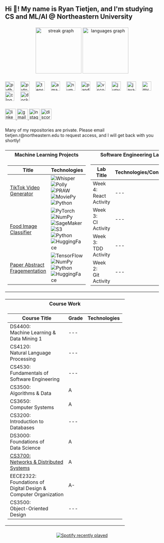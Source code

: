 <h2 align="left">Hi 👋! My name is Ryan Tietjen, and I'm studying CS and ML/AI @ Northeastern University</h2>

###

<div align="center">
  <img src="https://streak-stats.demolab.com?user=RyanTietjen&locale=en&mode=daily&theme=great-gatsby&hide_border=false&border_radius=5" height="150" alt="streak graph"  />
  <img src="https://github-readme-stats.vercel.app/api/top-langs?username=RyanTietjen&locale=en&hide_title=false&layout=compact&card_width=320&langs_count=5&theme=great-gatsby&hide_border=false" height="150" alt="languages graph"  />
</div>

###

<div align="left">
  <img src="https://img.shields.io/badge/Python-3776AB?logo=python&logoColor=white&style=for-the-badge" height="30" alt="python logo"  />
  <img width="12" />
  <img src="https://img.shields.io/badge/PyTorch-EE4C2C?logo=pytorch&logoColor=white&style=for-the-badge" height="30" alt="pytorch logo"  />
  <img width="12" />
  <img src="https://img.shields.io/badge/TensorFlow-FF6F00?logo=tensorflow&logoColor=black&style=for-the-badge" height="30" alt="tensorflow logo"  />
  <img width="12" />
  <img src="https://img.shields.io/badge/Amazon AWS-232F3E?logo=amazonaws&logoColor=white&style=for-the-badge" height="30" alt="amazonwebservices logo"  />
  <img width="12" />
  <img src="https://img.shields.io/badge/NumPy-013243?logo=numpy&logoColor=white&style=for-the-badge" height="30" alt="numpy logo"  />
  <img width="12" />
  <img src="https://img.shields.io/badge/pandas-150458?logo=pandas&logoColor=white&style=for-the-badge" height="30" alt="pandas logo"  />
  <img width="12" />
  <img src="https://img.shields.io/badge/Visual Studio Code-007ACC?logo=visualstudiocode&logoColor=white&style=for-the-badge" height="30" alt="vscode logo"  />
  <img width="12" />
  <img src="https://img.shields.io/badge/Jupyter-F37626?logo=jupyter&logoColor=black&style=for-the-badge" height="30" alt="jupyter logo"  />
  <img width="12" />
  <img src="https://skillicons.dev/icons?i=java" height="30" alt="java logo"  />
  <img width="12" />
  <img src="https://skillicons.dev/icons?i=mysql" height="30" alt="mysql logo"  />
  <img width="12" />
  <img src="https://skillicons.dev/icons?i=c" height="30" alt="c logo"  />
  <img width="12" />
  <img src="https://cdn.simpleicons.org/docker/2496ED" height="30" alt="docker logo"  />
</div>

###



<div align="left">
  <a href="https://www.linkedin.com/in/ryantietjen/" target="_blank">
    <img src="https://img.shields.io/static/v1?message=LinkedIn&logo=linkedin&label=&color=0077B5&logoColor=white&labelColor=&style=for-the-badge" height="35" alt="linkedin logo"  />
  </a>
  <a href="tietjen.r@northeastern.edu" target="_blank">
    <img src="https://img.shields.io/static/v1?message=Gmail&logo=gmail&label=&color=D14836&logoColor=white&labelColor=&style=for-the-badge" height="35" alt="gmail logo"  />
  </a>
  <a href="https://www.instagram.com/ryan_tietjen/%2F" target="_blank">
    <img src="https://img.shields.io/static/v1?message=Instagram&logo=instagram&label=&color=E4405F&logoColor=white&labelColor=&style=for-the-badge" height="35" alt="instagram logo"  />
  </a>
  <a href="ryaniwnl" target="_blank">
    <img src="https://img.shields.io/static/v1?message=Discord&logo=discord&label=&color=7289DA&logoColor=white&labelColor=&style=for-the-badge" height="35" alt="discord logo"  />
  </a>
</div>

###

<p align="left">Many of my repositories are private. Please email tietjen.r@northeastern.edu to request access, and I will get back with you shortly!</p>

###


### 
<table>
<tr><th>Machine Learning Projects</th><th>Software Engineering Labs</th></tr>
<tr><td>

|Title | Technologies|
|--|--|
| [TikTok Video Generator](https://github.com/RyanTietjen/ContentGenerator) | ![Whisper](https://img.shields.io/badge/Whisper-black?style=flat-square&logo=openai) ![Polly](https://img.shields.io/badge/Polly-black?style=flat-square&logo=amazon) <br> ![PRAW](https://img.shields.io/badge/PRAW-black?style=flat-square&logo=reddit) ![MoviePy](https://img.shields.io/badge/MoviePy-black?style=flat-square&logo=moviepy) <br> ![Python](https://img.shields.io/badge/Python-black?style=flat-square&logo=python)|
| [Food Image Classifier](https://github.com/RyanTietjen/Food-Classifier-pytorch-ver.-) | ![PyTorch](https://img.shields.io/badge/PyTorch-black?style=flat-square&logo=pytorch) ![NumPy](https://img.shields.io/badge/NumPy-black?style=flat-square&logo=numpy) <br> ![SageMaker](https://img.shields.io/badge/SageMaker-black?style=flat-square&logo=amazon) ![S3](https://img.shields.io/badge/S3-black?style=flat-square&logo=amazon) <br> ![Python](https://img.shields.io/badge/Python-black?style=flat-square&logo=python) ![HuggingFace](https://img.shields.io/badge/Demo-black?style=flat-square&logo=huggingface)|
| [Paper Abstract Fragementation](https://github.com/RyanTietjen/Paper-Fragmentation) | ![TensorFlow](https://img.shields.io/badge/TensorFlow-black?style=flat-square&logo=tensorflow) ![NumPy](https://img.shields.io/badge/NumPy-black?style=flat-square&logo=numpy) <br> ![Python](https://img.shields.io/badge/Python-black?style=flat-square&logo=python) ![HuggingFace](https://img.shields.io/badge/Demo-black?style=flat-square&logo=huggingface)|

</td><td>

|Lab Title | Technologies/Concepts|
|--|--|
| Week 4: <br> React Activity | --- |  |
| Week 3: <br> CI Activity  | --- |  |
| Week 3: <br> TDD Activity | --- |  |
| Week 2: <br> Git Activity | --- |  |


</td></tr> </table>

###
<table>
<tr><th>Course Work</th></tr>
<tr>
<td>

|Course Title | Grade | Technologies|
|--|--|--|
| DS4400: <br> Machine Learning & <br> Data Mining 1 | --- |  |
| CS4120: <br> Natural Language <br> Processing  | --- |  |
| CS4530: <br> Fundamentals of <br> Software Engineering | --- |  |
| CS3500: <br> Algorithms & Data | A |  |
| CS3650: <br> Computer Systems | A |  |
| CS3200: <br> Introduction to <br> Databases | --- |  |
| DS3000: <br> Foundations of <br> Data Science | A |  |
| [CS3700:<br>Networks & Distributed<br>Systems](https://github.com/RyanTietjen/cs3700)| A |  |
| EECE2322: <br> Foundations of <br> Digital Design & <br> Computer Organization | A- |  |
| CS3500: <br> Object-Oriented <br> Design | --- |  |

</td></tr> </table>

###



<div align="center">
  <a href="https://open.spotify.com/user/Yvng_Ryan">
    <img src="https://spotify-recently-played-readme.vercel.app/api?user=6hgph9ohv0dyc7zpjr2i6wfh1&count=5&unique=false" alt="Spotify recently played"  />
  </a>
</div>

###
